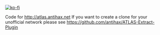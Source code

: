 [![ko-fi](https://ko-fi.com/img/githubbutton_sm.svg)](https://ko-fi.com/O5O33VK5S)

Code for http://atlas.antihax.net
If you want to create a clone for your unofficial network please see https://github.com/antihax/ATLAS-Extract-Plugin